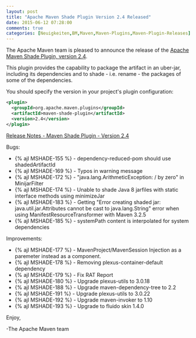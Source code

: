 ```yaml
---
layout: post
title: "Apache Maven Shade Plugin Version 2.4 Released"
date: 2015-06-12 07:28:00
comments: true
categories: [Neuigkeiten,BM,Maven,Maven-Plugins,Maven-Plugin-Releases]
---
```

The Apache Maven team is pleased to announce the release of the [Apache
Maven Shade Plugin, version 2.4](http://maven.apache.org/plugins/maven-shade-plugin/).

This plugin provides the capability to package the artifact in an uber-jar,
including its dependencies and to shade - i.e. rename - the packages of some of
the dependencies.

You should specify the version in your project's plugin configuration:

``` xml
<plugin>
  <groupId>org.apache.maven.plugins</groupId>
  <artifactId>maven-shade-plugin</artifactId>
  <version>2.4</version>
</plugin>
```

<!-- more -->

[Release Notes - Maven Shade Plugin - Version 2.4](https://issues.apache.org/jira/secure/ReleaseNote.jspa?projectId=12317921&version=12331393)

Bugs:

 * {% ajl MSHADE-155 %} - dependency-reduced-pom should use shadedArtifactId
 * {% ajl MSHADE-169 %} - Typos in warning message
 * {% ajl MSHADE-172 %} - "java.lang.ArithmeticException: / by zero" in MinijarFilter
 * {% ajl MSHADE-174 %} - Unable to shade Java 8 jarfiles with static interface methods using minimizeJar
 * {% ajl MSHADE-183 %} - Getting "Error creating shaded jar: java.util.jar.Attributes cannot be cast to java.lang.String" error when using ManifestResourceTransformer with Maven 3.2.5
 * {% ajl MSHADE-185 %} - systemPath content is interpolated for system dependencies

Improvements:

 * {% ajl MSHADE-177 %} - MavenProject/MavenSession Injection as a paremeter instead as a component.
 * {% ajl MSHADE-178 %} - Removing plexus-container-default dependency
 * {% ajl MSHADE-179 %} - Fix RAT Report
 * {% ajl MSHADE-180 %} - Upgrade plexus-utils to 3.0.18
 * {% ajl MSHADE-188 %} - Upgrade maven-dependency-tree to 2.2
 * {% ajl MSHADE-191 %} - Upgrade plexus-utils to 3.0.22
 * {% ajl MSHADE-192 %} - Upgrade maven-invoker to 1.10
 * {% ajl MSHADE-193 %} - Upgrade to fluido skin 1.4.0


Enjoy,

-The Apache Maven team
